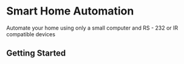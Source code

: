 # Smart Home Automation 
Automate your home using only a small computer and RS - 232 or IR compatible devices

## Getting Started


